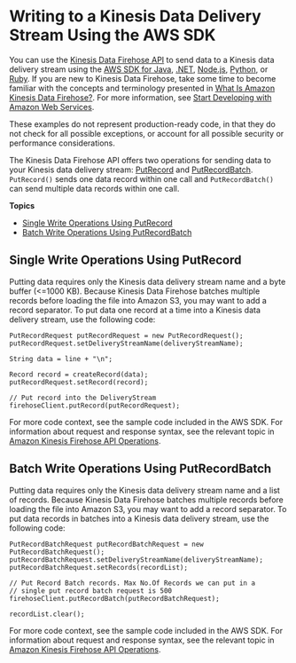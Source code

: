 # Writing to a Kinesis Data Delivery Stream Using the AWS SDK<a name="writing-with-sdk"></a>

You can use the [Kinesis Data Firehose API](http://docs.aws.amazon.com/firehose/latest/APIReference/) to send data to a Kinesis data delivery stream using the [AWS SDK for Java](https://aws.amazon.com/developers/getting-started/java/), [\.NET](https://aws.amazon.com/developers/getting-started/net/), [Node\.js](https://aws.amazon.com/developers/getting-started/nodejs/), [Python](https://aws.amazon.com/developers/getting-started/python/), or [Ruby](https://aws.amazon.com/developers/getting-started/ruby/)\. If you are new to Kinesis Data Firehose, take some time to become familiar with the concepts and terminology presented in [What Is Amazon Kinesis Data Firehose?](what-is-this-service.md)\. For more information, see [Start Developing with Amazon Web Services](http://aws.amazon.com/developers/getting-started/)\.

These examples do not represent production\-ready code, in that they do not check for all possible exceptions, or account for all possible security or performance considerations\. 

The Kinesis Data Firehose API offers two operations for sending data to your Kinesis data delivery stream: [PutRecord](http://docs.aws.amazon.com/firehose/latest/APIReference/API_PutRecord.html) and [PutRecordBatch](http://docs.aws.amazon.com/firehose/latest/APIReference/API_PutRecordBatch.html)\. `PutRecord()` sends one data record within one call and `PutRecordBatch()` can send multiple data records within one call\. 

**Topics**
+ [Single Write Operations Using PutRecord](#putrecord)
+ [Batch Write Operations Using PutRecordBatch](#putrecordbatch)

## Single Write Operations Using PutRecord<a name="putrecord"></a>

Putting data requires only the Kinesis data delivery stream name and a byte buffer \(<=1000 KB\)\. Because Kinesis Data Firehose batches multiple records before loading the file into Amazon S3, you may want to add a record separator\. To put data one record at a time into a Kinesis data delivery stream, use the following code:

```
PutRecordRequest putRecordRequest = new PutRecordRequest();
putRecordRequest.setDeliveryStreamName(deliveryStreamName);

String data = line + "\n";

Record record = createRecord(data);
putRecordRequest.setRecord(record);

// Put record into the DeliveryStream
firehoseClient.putRecord(putRecordRequest);
```

For more code context, see the sample code included in the AWS SDK\. For information about request and response syntax, see the relevant topic in [Amazon Kinesis Firehose API Operations](http://docs.aws.amazon.com/firehose/latest/APIReference/API_Operations.html)\.

## Batch Write Operations Using PutRecordBatch<a name="putrecordbatch"></a>

Putting data requires only the Kinesis data delivery stream name and a list of records\. Because Kinesis Data Firehose batches multiple records before loading the file into Amazon S3, you may want to add a record separator\. To put data records in batches into a Kinesis data delivery stream, use the following code:

```
PutRecordBatchRequest putRecordBatchRequest = new PutRecordBatchRequest();
putRecordBatchRequest.setDeliveryStreamName(deliveryStreamName);
putRecordBatchRequest.setRecords(recordList);

// Put Record Batch records. Max No.Of Records we can put in a
// single put record batch request is 500
firehoseClient.putRecordBatch(putRecordBatchRequest);

recordList.clear();
```

For more code context, see the sample code included in the AWS SDK\. For information about request and response syntax, see the relevant topic in [Amazon Kinesis Firehose API Operations](http://docs.aws.amazon.com/firehose/latest/APIReference/API_Operations.html)\.